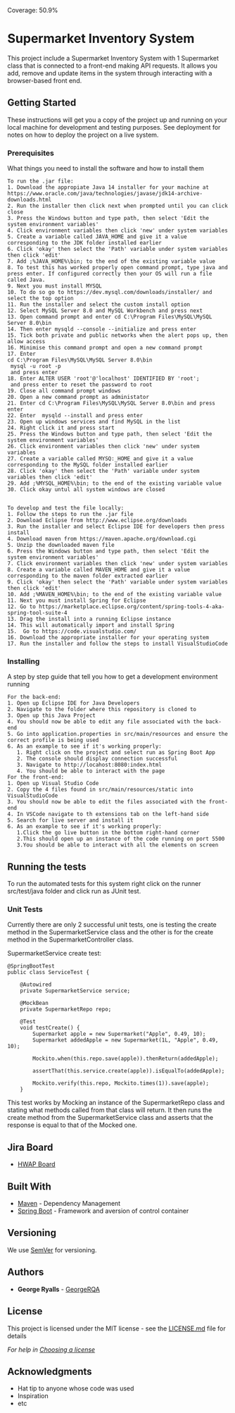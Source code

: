 Coverage: 50.9%
# Supermarket Inventory System

This project include a Supermarket Inventory System with 1 Supermarket class that is connected to a front-end making API requests. It allows you add, remove and update items in the system through interacting with a browser-based front end.

## Getting Started

These instructions will get you a copy of the project up and running on your local machine for development and testing purposes. See deployment for notes on how to deploy the project on a live system.
	
### Prerequisites

What things you need to install the software and how to install them

```
To run the .jar file:
1. Download the appropiate Java 14 installer for your machine at https://www.oracle.com/java/technologies/javase/jdk14-archive-downloads.html
2. Run the installer then click next when prompted until you can click close
3. Press the Windows button and type path, then select 'Edit the system environment variables'
4. Click environment variables then click 'new' under system variables
5. Create a variable called JAVA_HOME and give it a value corresponding to the JDK folder installed earlier
6. Click 'okay' then select the 'Path' variable under system variables then click 'edit'
7. Add ;%JAVA_HOME%\bin; to the end of the existing variable value
8. To test this has worked properly open command prompt, type java and press enter. If configured correctly then your OS will run a file called Java.
9. Next you must install MYSQL
10. To do so go to https://dev.mysql.com/downloads/installer/ and select the top option
11. Run the installer and select the custom install option
12. Select MySQL Server 8.0 and MySQL Workbench and press next
13. Open command prompt and enter cd C:\Program Files\MySQL\MySQL Server 8.0\bin
14. Then enter mysqld --console --initialize and press enter
15. Tick both private and public networks when the alert pops up, then allow access
16. Minimise this command prompt and open a new command prompt
17. Enter 
cd C:\Program Files\MySQL\MySQL Server 8.0\bin
 mysql -u root -p 
 and press enter
18. Enter ALTER USER 'root'@'localhost' IDENTIFIED BY 'root'; 
 and press enter to reset the password to root
19. Close all command prompt windows
20. Open a new command prompt as administator
21. Enter cd C:\Program Files\MySQL\MySQL Server 8.0\bin and press enter
22. Enter  mysqld --install and press enter
23. Open up windows services and find MySQL in the list
24. Right click it and press start
25. Press the Windows button and type path, then select 'Edit the system environment variables'
26. Click environment variables then click 'new' under system variables	
27. Create a variable called MYSQ:_HOME and give it a value corresponding to the MySQL folder installed earlier
28. Click 'okay' then select the 'Path' variable under system variables then click 'edit'
29. Add ;%MYSQL_HOME%\bin; to the end of the existing variable value
30. Click okay untul all system windows are closed


To develop and test the file locally:
1. Follow the steps to run the .jar file
2. Download Eclipse from http://www.eclipse.org/downloads
3. Run the installer and select Eclipse IDE for developers then press install
4. Download maven from https://maven.apache.org/download.cgi
5. Unzip the downloaded maven file
6. Press the Windows button and type path, then select 'Edit the system environment variables'
7. Click environment variables then click 'new' under system variables
8. Create a variable called MAVEN_HOME and give it a value corresponding to the maven folder extracted earlier
9. Click 'okay' then select the 'Path' variable under system variables then click 'edit'
10. Add ;%MAVEN_HOME%\bin; to the end of the existing variable value
11. Next you must install Spring for Eclipse
12. Go to https://marketplace.eclipse.org/content/spring-tools-4-aka-spring-tool-suite-4
13. Drag the install into a running Eclipse instance
14. This will automatically import and install Spring 
15.  Go to https://code.visualstudio.com/
16. Download the appropriate installer for your operating system
17. Run the installer and follow the steps to install VisualStudioCode

```

### Installing

A step by step guide that tell you how to get a development environment running

```
For the back-end:
1. Open up Eclipse IDE for Java Developers
2. Navigate to the folder where this repository is cloned to
3. Open up this Java Project
4. You should now be able to edit any file associated with the back-end
5. Go into application.properties in src/main/resources and ensure the correct profile is being used
6. As an example to see if it's working properly:
   1. Right click on the project and select run as Spring Boot App
   2. The console should display connection successful
   3. Navigate to http://locahost:8080:index.html
   4. You should be able to interact with the page
For the front-end:
1. Open up Visual Studio Code
2. Copy the 4 files found in src/main/resources/static into VisualStudioCode
3. You should now be able to edit the files associated with the front-end
4. In VSCode navigate to th extensions tab on the left-hand side
5. Search for live server and install it
6. As an example to see if it's working properly: 
   1.Click the go live button in the bottom right-hand corner
   2.This should open up an instance of the code running on port 5500
   3.You should be able to interact with all the elements on screen

```
## Running the tests

To run the automated tests for this system right click on the runner src/test/java folder and click run as JUnit test.
### Unit Tests 
Currently there are only 2 successful unit tests, one is testing the create method in the SupermarketService class and the other is for the create method in the SupermarketController class. 

SupermarketService create test:
```
@SpringBootTest
public class ServiceTest {
	
	@Autowired 
	private SupermarketService service;
	
	@MockBean
	private SupermarketRepo repo;
	
	@Test
	void testCreate() {
		Supermarket apple = new Supermarket("Apple", 0.49, 10);
		Supermarket addedApple = new Supermarket(1L, "Apple", 0.49, 10);
		
		Mockito.when(this.repo.save(apple)).thenReturn(addedApple);
		
		assertThat(this.service.create(apple)).isEqualTo(addedApple);
		
		Mockito.verify(this.repo, Mockito.times(1)).save(apple);
	}
```
This test works by Mocking an instance of the SupermarketRepo class and stating what methods called from that class will return. It then runs the create method from the SupermarketService class and asserts that the response is equal to that of the Mocked one.


## Jira Board

* [HWAP Board](https://georgeqa.atlassian.net/secure/RapidBoard.jspa?rapidView=3&view=planning.nodetail&epics=visible&issueLimit=100)

## Built With

* [Maven](https://maven.apache.org/) - Dependency Management
* [Spring Boot](https://spring.io/tools) - Framework and aversion of control container

## Versioning

We use [SemVer](http://semver.org/) for versioning.

## Authors

* **George Ryalls** - [GeorgeRQA](https://github.com/GeorgeRQA)

## License

This project is licensed under the MIT license - see the [LICENSE.md](LICENSE.md) file for details 

*For help in [Choosing a license](https://choosealicense.com/)*

## Acknowledgments

* Hat tip to anyone whose code was used
* Inspiration
* etc
